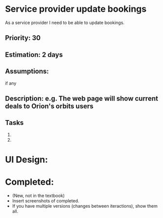 # Service provider update bookings
As a service provider I need to be able to update bookings.

## Priority: 30

## Estimation: 2 days


## Assumptions:
if any

## Description: e.g. The web page will show current deals to Orion's orbits users


## Tasks
1. 
2. 

# UI Design:

# Completed:
* (New, not in the textbook) 
* Insert screenshots of completed. 
* If you have multiple versions (changes between iteractions), show them all.

